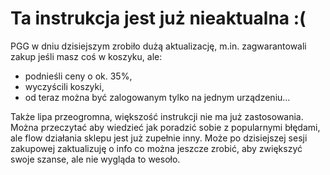 # Ta instrukcja jest już nieaktualna :(

PGG w dniu dzisiejszym zrobiło dużą aktualizację, m.in. zagwarantowali zakup jeśli masz coś w koszyku, ale:
* podnieśli ceny o ok. 35%,
* wyczyścili koszyki,
* od teraz można być zalogowanym tylko na jednym urządzeniu...

Także lipa przeogromna, większość instrukcji nie ma już zastosowania. Można przeczytać aby wiedzieć jak poradzić sobie z popularnymi błędami, ale flow działania sklepu jest już zupełnie inny. Może po dzisiejszej sesji zakupowej zaktualizuję o info co można jeszcze zrobić, aby zwiększyć swoje szanse, ale nie wygląda to wesoło.
